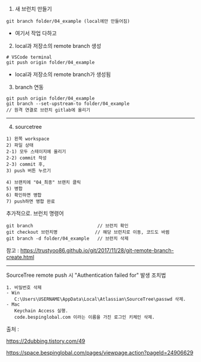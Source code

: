 1. 새 브런치 만들기

```
git branch folder/04_example (local에만 만들어짐)
```

- 여기서 작업 다하고



2. local과 저장소의 remote branch 생성

```
# VSCode terminal
git push origin folder/04_example
```

- local과 저장소의 remote branch가 생성됨



3. branch 연동

```
git push origin folder/04_example
git branch --set-upstream-to folder/04_example 
// 원격 연결로 브런치 gitlab에 올리기
```

---------------------------------------------------------------------------------------------

4. sourcetree

```
1) 왼쪽 workspace
2) 파일 상태
2-1) 모두 스테이지에 올리기
2-2) commit 작성
2-3) commit 후,
3) push 버튼 누르기

4) 브랜치에 "04_최종" 브랜치 클릭
5) 병합
6) 확인하면 병합
7) push하면 병합 완료
```



추가적으로. 브런치 명령어

```
git branch 				          // 브런치 확인
git checkout 브런치명 			   // 해당 브런치로 이동, 코드도 바뀜
git branch -d folder/04_example	  // 브런치 삭제
```
참고 : https://trustyoo86.github.io/git/2017/11/28/git-remote-branch-create.html

---------------------------------------------------------------------------------------------

SourceTree remote push 시 "Authentication failed for" 발생 조치법

```
1. 비밀번호 삭제
- Win
   C:\Users\USERNAME\AppData\Local\Atlassian\SourceTree\passwd 삭제.
- Mac
   Keychain Access 실행.
   code.bespinglobal.com 이라는 이름을 가진 로그인 키체인 삭제.
```



출처 :

https://2dubbing.tistory.com/49

https://space.bespinglobal.com/pages/viewpage.action?pageId=24906629


